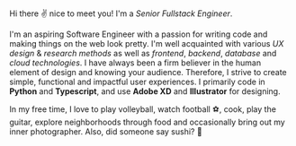 Hi there ✌️ nice to meet you! I'm a _Senior Fullstack Engineer_.

I'm an aspiring Software Engineer with a passion for writing code and making things on the web look pretty. I'm well acquainted with various _UX design_ & _research methods_ as well as _frontend_, _backend_, _database_ and _cloud technologies_. I have always been a firm believer in the human element of design and knowing your audience. Therefore, I strive to create simple, functional and impactful user experiences. I primarily code in **Python** and **Typescript**, and use **Adobe XD** and **Illustrator** for designing.

In my free time, I love to play volleyball, watch football ⚽, cook, play the guitar, explore neighborhoods through food and occasionally bring out my inner photographer. Also, did someone say sushi? 🍣
